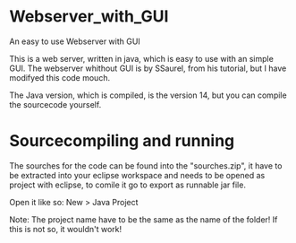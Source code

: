 # Webserver_with_GUI
An easy to use Webserver with GUI

This is a web server, written in java,
which is easy to use with an simple GUI.
The webserver whithout GUI is by SSaurel,
from his tutorial, but I have modifyed 
this code mouch.

The Java version, which is compiled,
is the version 14, but you can compile
the sourcecode yourself.

# Sourcecompiling and running
The sourches for the code can be found into the "sourches.zip", 
it have to be extracted into your eclipse workspace and needs 
to be opened as project with eclipse, to comile it go to export as runnable jar file.

Open it like so:
New > Java Project

Note:
The project name have to be the same as the name of the folder!
If this is not so, it wouldn't work!
